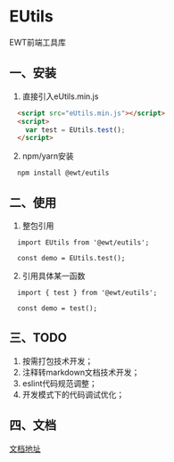 # EUtils
EWT前端工具库

## 一、安装
1.  直接引入eUtils.min.js
``` html
  <script src="eUtils.min.js"></script>
  <script>
    var test = EUtils.test();
  </script>
```

2.  npm/yarn安装
```
  npm install @ewt/eutils
```

## 二、使用
1.  整包引用
```
  import EUtils from '@ewt/eutils';

  const demo = EUtils.test();
```
2.  引用具体某一函数
```
  import { test } from '@ewt/eutils';

  const demo = test();
```

## 三、TODO
1.  按需打包技术开发；
2.  注释转markdown文档技术开发；
3.  eslint代码规范调整；
4.  开发模式下的代码调试优化；

## 四、文档
<a href="https://github.com/E-Utils/documents">文档地址</a>

